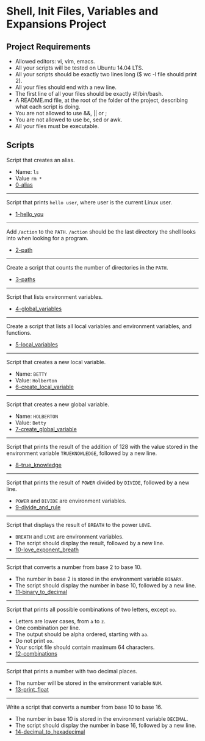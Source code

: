 # Shell, Init Files, Variables and Expansions Project

## Project Requirements
* Allowed editors: vi, vim, emacs.
* All your scripts will be tested on Ubuntu 14.04 LTS.
* All your scripts should be exactly two lines long ($ wc -l
  file should print 2).
* All your files should end with a new line.
* The first line of all your files should be exactly #!/bin/bash.
* A README.md file, at the root of the folder of the project,
  describing what each script is doing.
* You are not allowed to use &&, || or ;
* You are not allowed to use bc, sed or awk.
* All your files must be executable.

## Scripts
Script that creates an alias.
* Name: `ls`
* Value `rm *`
* [0-alias](../0x03-shell_variables_expansions/0-alias)

***
Script that prints `hello user`, where user is the current Linux user.
* [1-hello_you](../0x03-shell_variables_expansions/1-hello_you)

***
Add `/action` to the `PATH`. `/action` should be the last directory the shell looks into when looking for a program.
* [2-path](../0x03-shell_variables_expansions/2-path)

***
Create a script that counts the number of directories in the `PATH`.
* [3-paths](../0x03-shell_variables_expansions/3-paths)

***
Script that lists environment variables.
* [4-global_variables](../0x03-shell_variables_expansions/4-global_variables)

***
Create a script that lists all local variables and environment variables, and functions.
* [5-local_variables](../0x03-shell_variables_expansions/5-local_variables)

***
Script that creates a new local variable.
* Name: `BETTY`
* Value: `Holberton`
* [6-create_local_variable](../0x03-shell_variables_expansions/6-create_local_variable)

***
Script that creates a new global variable.
* Name: `HOLBERTON`
* Value: `Betty`
* [7-create_global_variable](../0x03-shell_variables_expansions/7-create_global_variable)

***
Script that prints the result of the addition of 128 with the value stored in the environment variable `TRUEKNOWLEDGE`, followed by a new line.
* [8-true_knowledge](../0x03-shell_variables_expansions/8-true_knowledge)

***
Script that prints the result of `POWER` divided by `DIVIDE`, followed by a new line.
* `POWER` and `DIVIDE` are environment variables.
* [9-divide_and_rule](../0x03-shell_variables_expansions/9-divide_and_rule)

***
Script that displays the result of `BREATH` to the power `LOVE`.
* `BREATH` and `LOVE` are environment variables.
* The script should display the result, followed by a new line.
* [10-love_exponent_breath](../0x03-shell_variables_expansions/10-love_exponent_breath)

***
Script that converts a number from base 2 to base 10.
* The number in base 2 is stored in the environment variable `BINARY`.
* The script should display the number in base 10, followed by a new line.
* [11-binary_to_decimal](../0x03-shell_variables_expansions/11-binary_to_decimal)

***
Script that prints all possible combinations of two letters, except `oo`.
* Letters are lower cases, from `a` to `z`.
* One combination per line.
* The output should be alpha ordered, starting with `aa`.
* Do not print `oo`.
* Your script file should contain maximum 64 characters.
* [12-combinations](../0x03-shell_variables_expansions/12-combinations)

***
Script that prints a number with two decimal places.
* The number will be stored in the environment variable `NUM`.
* [13-print_float](../0x03-shell_variables_expansions/13-print_float)

***
Write a script that converts a number from base 10 to base 16.
* The number in base 10 is stored in the environment variable `DECIMAL`.
* The script should display the number in base 16, followed by a new line.
* [14-decimal_to_hexadecimal](../0x03-shell_variables_expansions/14-decimal_to_hexadecimal)
